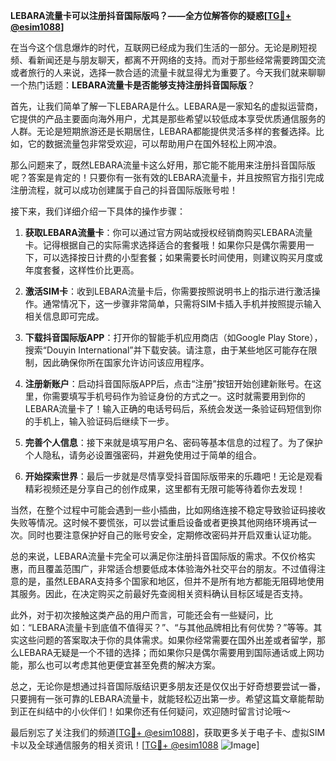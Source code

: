 **LEBARA流量卡可以注册抖音国际版吗？——全方位解答你的疑惑[[TG💪+ @esim1088](https://t.me/s/esim1088)]**

在当今这个信息爆炸的时代，互联网已经成为我们生活的一部分。无论是刷短视频、看新闻还是与朋友聊天，都离不开网络的支持。而对于那些经常需要跨国交流或者旅行的人来说，选择一款合适的流量卡就显得尤为重要了。今天我们就来聊聊一个热门话题：**LEBARA流量卡是否能够支持注册抖音国际版**？

首先，让我们简单了解一下LEBARA是什么。LEBARA是一家知名的虚拟运营商，它提供的产品主要面向海外用户，尤其是那些希望以较低成本享受优质通信服务的人群。无论是短期旅游还是长期居住，LEBARA都能提供灵活多样的套餐选择。比如，它的数据流量包非常受欢迎，可以帮助用户在国外轻松上网冲浪。

那么问题来了，既然LEBARA流量卡这么好用，那它能不能用来注册抖音国际版呢？答案是肯定的！只要你有一张有效的LEBARA流量卡，并且按照官方指引完成注册流程，就可以成功创建属于自己的抖音国际版账号啦！

接下来，我们详细介绍一下具体的操作步骤：

1. **获取LEBARA流量卡**：你可以通过官方网站或授权经销商购买LEBARA流量卡。记得根据自己的实际需求选择适合的套餐哦！如果你只是偶尔需要用一下，可以选择按日计费的小型套餐；如果需要长时间使用，则建议购买月度或年度套餐，这样性价比更高。

2. **激活SIM卡**：收到LEBARA流量卡后，你需要按照说明书上的指示进行激活操作。通常情况下，这一步骤非常简单，只需将SIM卡插入手机并按照提示输入相关信息即可完成。

3. **下载抖音国际版APP**：打开你的智能手机应用商店（如Google Play Store），搜索“Douyin International”并下载安装。请注意，由于某些地区可能存在限制，因此确保你所在国家允许访问该应用程序。

4. **注册新账户**：启动抖音国际版APP后，点击“注册”按钮开始创建新账号。在这里，你需要填写手机号码作为验证身份的方式之一。这时就需要用到你的LEBARA流量卡了！输入正确的电话号码后，系统会发送一条验证码短信到你的手机上，输入验证码后继续下一步。

5. **完善个人信息**：接下来就是填写用户名、密码等基本信息的过程了。为了保护个人隐私，请务必设置强密码，并避免使用过于简单的组合。

6. **开始探索世界**：最后一步就是尽情享受抖音国际版带来的乐趣吧！无论是观看精彩视频还是分享自己的创作成果，这里都有无限可能等待着你去发现！

当然，在整个过程中可能会遇到一些小插曲，比如网络连接不稳定导致验证码接收失败等情况。这时候不要慌张，可以尝试重启设备或者更换其他网络环境再试一次。同时也要注意保护好自己的账号安全，定期修改密码并开启双重认证功能。

总的来说，LEBARA流量卡完全可以满足你注册抖音国际版的需求。不仅价格实惠，而且覆盖范围广，非常适合想要低成本体验海外社交平台的朋友。不过值得注意的是，虽然LEBARA支持多个国家和地区，但并不是所有地方都能无阻碍地使用其服务。因此，在决定购买之前最好先查阅相关资料确认目标区域是否支持。

此外，对于初次接触这类产品的用户而言，可能还会有一些疑问，比如：“LEBARA流量卡到底值不值得买？”、“与其他品牌相比有何优势？”等等。其实这些问题的答案取决于你的具体需求。如果你经常需要在国外出差或者留学，那么LEBARA无疑是一个不错的选择；而如果你只是偶尔需要用到国际通话或上网功能，那么也可以考虑其他更便宜甚至免费的解决方案。

总之，无论你是想通过抖音国际版结识更多朋友还是仅仅出于好奇想要尝试一番，只要拥有一张可靠的LEBARA流量卡，就能轻松迈出第一步。希望这篇文章能帮助到正在纠结中的小伙伴们！如果你还有任何疑问，欢迎随时留言讨论哦～

最后别忘了关注我们的频道[[TG💪+ @esim1088](https://t.me/s/esim1088)]，获取更多关于电子卡、虚拟SIM卡以及全球通信服务的相关资讯！[[TG💪+ @esim1088](https://t.me/s/esim1088) ![Image](https://i.postimg.cc/4NQfJmqS/Snipaste-2025-05-13-00-14-12.png)]